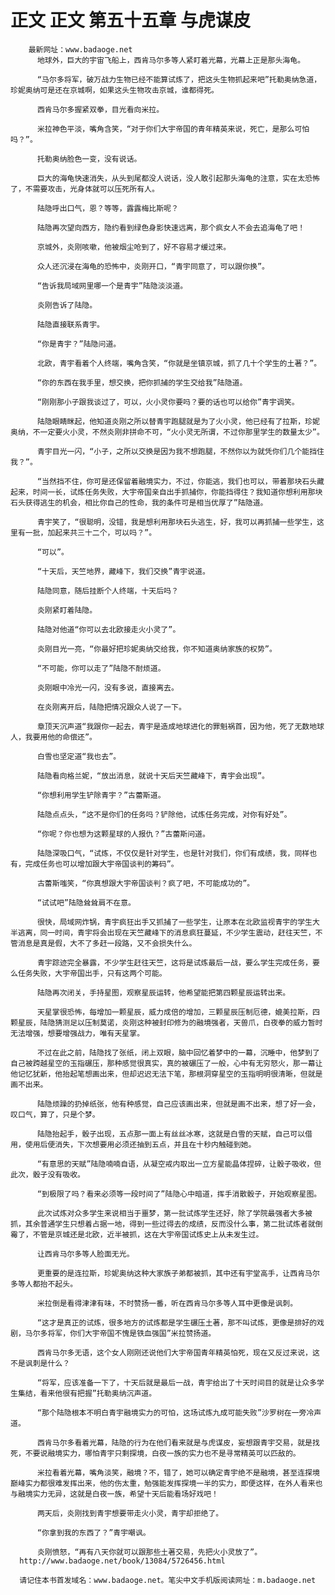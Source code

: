 # 正文 正文 第五十五章 与虎谋皮
        最新网址：www.badaoge.net
          地球外，巨大的宇宙飞船上，西肯马尔多等人紧盯着光幕，光幕上正是那头海龟。
      
          “马尔多将军，破万战力生物已经不能算试炼了，把这头生物抓起来吧”托勒奥纳急道，珍妮奥纳可是还在京城啊，如果这头生物攻击京城，谁都得死。
      
          西肯马尔多握紧双拳，目光看向米拉。
      
          米拉神色平淡，嘴角含笑，“对于你们大宇帝国的青年精英来说，死亡，是那么可怕吗？”。
      
          托勒奥纳脸色一变，没有说话。
      
          巨大的海龟快速消失，从头到尾都没人说话，没人敢引起那头海龟的注意，实在太恐怖了，不需要攻击，光身体就可以压死所有人。
      
          陆隐呼出口气，恩？等等，露露梅比斯呢？
      
          陆隐再次望向西方，隐约看到绿色身影快速远离，那个疯女人不会去追海龟了吧！
      
          京城外，炎刚咳嗽，他被烟尘呛到了，好不容易才缓过来。
      
          众人还沉浸在海龟的恐怖中，炎刚开口，“青宇同意了，可以跟你换”。
      
          “告诉我局域网里哪一个是青宇”陆隐淡淡道。
      
          炎刚告诉了陆隐。
      
          陆隐直接联系青宇。
      
          “你是青宇？”陆隐问道。
      
          北欧，青宇看着个人终端，嘴角含笑，“你就是坐镇京城，抓了几十个学生的土著？”。
      
          “你的东西在我手里，想交换，把你抓捕的学生交给我”陆隐道。
      
          “刚刚那小子跟我谈过了，可以，火小灵你要吗？要的话也可以给你”青宇调笑。
      
          陆隐眼睛眯起，他知道炎刚之所以替青宇跑腿就是为了火小灵，他已经有了拉斯，珍妮奥纳，不一定要火小灵，不然炎刚非拼命不可，“火小灵无所谓，不过你那里学生的数量太少”。
      
          青宇目光一闪，“小子，之所以交换是因为我不想跑腿，不然你以为就凭你们几个能挡住我？”。
      
          “当然挡不住，你可是还保留着融境实力，不过，你能逃，我们也可以，带着那块石头藏起来，时间一长，试炼任务失败，大宇帝国亲自出手抓捕你，你能挡得住？我知道你想利用那块石头获得逃生的机会，相比你自己的性命，我的条件可是相当优厚了”陆隐道。
      
          青宇笑了，“很聪明，没错，我是想利用那块石头逃生，好，我可以再抓捕一些学生，这里有一批，加起来共三十二个，可以吗？”。
      
          “可以”。
      
          “十天后，天竺地界，藏峰下，我们交换”青宇说道。
      
          陆隐同意，随后挂断个人终端，十天后吗？
      
          炎刚紧盯着陆隐。
      
          陆隐对他道“你可以去北欧接走火小灵了”。
      
          炎刚目光一亮，“你最好把珍妮奥纳交给我，你不知道奥纳家族的权势”。
      
          “不可能，你可以走了”陆隐不耐烦道。
      
          炎刚眼中冷光一闪，没有多说，直接离去。
      
          在炎刚离开后，陆隐把情况跟众人说了一下。
      
          章顶天沉声道“我跟你一起去，青宇是造成地球进化的罪魁祸首，因为他，死了无数地球人，我要用他的命偿还”。
      
          白雪也坚定道“我也去”。
      
          陆隐看向格兰妮，“放出消息，就说十天后天竺藏峰下，青宇会出现”。
      
          “你想利用学生铲除青宇？”古蕾斯道。
      
          陆隐点点头，“这不是你们的任务吗？铲除他，试炼任务完成，对你有好处”。
      
          “你呢？你也想为这颗星球的人报仇？”古蕾斯问道。
      
          陆隐深吸口气，“试炼，不仅仅是针对学生，也是针对我们，你们有成绩，我，同样也有，完成任务也可以增加跟大宇帝国谈判的筹码”。
      
          古蕾斯嗤笑，“你真想跟大宇帝国谈判？疯了吧，不可能成功的”。
      
          “试试吧”陆隐耸耸肩不在意。
      
          很快，局域网炸锅，青宇疯狂出手又抓捕了一些学生，让原本在北欧监视青宇的学生大半逃离，同一时间，青宇将会出现在天竺藏峰下的消息疯狂蔓延，不少学生震动，赶往天竺，不管消息是真是假，大不了多赶一段路，又不会损失什么。
      
          青宇踪迹完全暴露，不少学生赶往天竺，这将是试炼最后一战，要么学生完成任务，要么任务失败，大宇帝国出手，只有这两个可能。
      
          陆隐再次闭关，手持星图，观察星辰运转，他希望能把第四颗星辰运转出来。
      
          天星掌很恐怖，每增加一颗星辰，威力成倍的增加，三颗星辰压制厄德，媲美拉斯，四颗星辰，陆隐猜测足以压制莫诺，炎刚这种被封印修为的融境强者，天兽爪，白夜拳的威力暂时无法增强，想要增强战力，唯有天星掌。
      
          不过在此之前，陆隐找了张纸，闭上双眼，脑中回忆着梦中的一幕，沉睡中，他梦到了自己被跨越星空的玉指碾压，那种感觉很真实，真的被碾压了一般，心中有无穷怒火，那一幕让他记忆犹新，他抬起笔想画出来，但却迟迟无法下笔，那根洞穿星空的玉指明明很清晰，但就是画不出来。
      
          陆隐烦躁的扔掉纸张，他有种感觉，自己应该画出来，但就是画不出来，想了好一会，叹口气，算了，只是个梦。
      
          陆隐抬起手，骰子出现，五点那一面上有丝丝冰寒，这就是白雪的天赋，自己可以借用，使用后便消失，下次想要用必须还抽到五点，并且在十秒内触碰到她。
      
          “有意思的天赋”陆隐喃喃自语，从凝空戒内取出一立方星能晶体捏碎，让骰子吸收，但此次，骰子没有吸收。
      
          “到极限了吗？看来必须等一段时间了”陆隐心中暗道，挥手消散骰子，开始观察星图。
      
          此次试炼对众多学生来说相当于噩梦，第一批试炼学生还好，除了学院最强者大多被抓，其余普通学生只想着占据一地，得到一些过得去的成绩，反而没什么事，第二批试炼者就倒霉了，不管是京城还是北欧，近半被抓，这在大宇帝国试炼史上从未发生过。
      
          让西肯马尔多等人脸面无光。
      
          更重要的是连拉斯，珍妮奥纳这种大家族子弟都被抓，其中还有宇堂高手，让西肯马尔多等人都抬不起头。
      
          米拉倒是看得津津有味，不时赞扬一番，听在西肯马尔多等人耳中更像是讽刺。
      
          “这才是真正的试炼，很多地方的试炼都是学生碾压土著，那不叫试炼，更像是排好的戏剧，马尔多将军，你们大宇帝国不愧是铁血强国”米拉赞扬道。
      
          西肯马尔多无语，这个女人刚刚还说他们大宇帝国青年精英怕死，现在又反过来说，这不是讽刺是什么？
      
          “将军，应该准备一下了，十天后就是最后一战，青宇给出了十天时间目的就是让众多学生集结，看来他很有把握”托勒奥纳沉声道。
      
          “那个陆隐根本不明白青宇融境实力的可怕，这场试炼九成可能失败”沙罗树在一旁冷声道。
      
          西肯马尔多看着光幕，陆隐的行为在他们看来就是与虎谋皮，妄想跟青宇交易，就是找死，不要说融境实力，哪怕青宇只剩探境，白夜一族的实力也不是寻常精英可以匹敌的。
      
          米拉看着光幕，嘴角淡笑，融境？不，错了，她可以确定青宇绝不是融境，甚至连探境巅峰实力都很难发挥出来，他的伤太重，勉强能发挥探境一半的实力，即便这样，在外人看来也与融境实力无异，这就是白夜一族，希望十天后能看场好戏吧！
      
          两天后，炎刚找到青宇想要带走火小灵，青宇却拒绝了。
      
          “你拿到我的东西了？”青宇嘲讽。
      
          炎刚愤怒，“再有八天你就可以跟那些土著交易，先把火小灵放了”。
      http://www.badaoge.net/book/13084/5726456.html
      
      请记住本书首发域名：www.badaoge.net。笔尖中文手机版阅读网址：m.badaoge.net